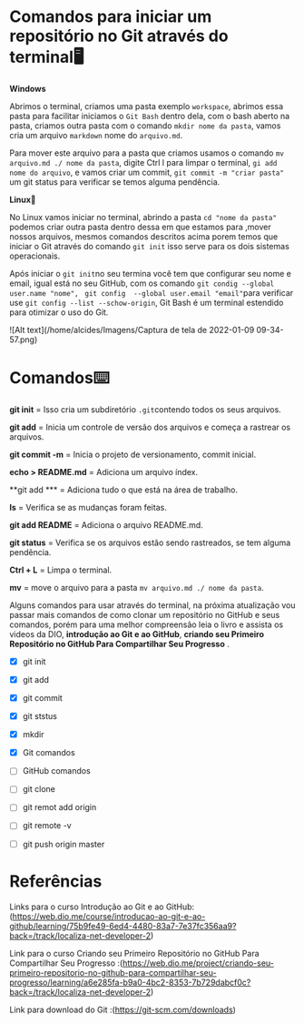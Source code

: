 # Comandos para iniciar um repositório no Git através do terminal:desktop_computer: 

**Windows**  

Abrimos o terminal, criamos uma pasta exemplo `workspace`, abrimos essa pasta para facilitar iniciamos o `Git Bash` dentro dela, com o bash aberto na pasta, criamos outra pasta com o comando `mkdir nome da pasta`, vamos cria um arquivo `markdown` nome do `arquivo.md`.

Para mover este arquivo para a pasta que criamos usamos o comando `mv arquivo.md ./ nome da pasta`, digite Ctrl l para limpar o terminal, `gi add nome do arquivo`, e vamos criar um commit, `git commit -m "criar pasta"` um git status para verificar se temos alguma pendência.

**Linux**:penguin: 

No Linux vamos iniciar no terminal, abrindo a pasta `cd "nome da pasta"` podemos criar outra pasta dentro dessa em que estamos para ,mover nossos arquivos, mesmos comandos descritos acima porem temos que iniciar o Git através do comando `git init` isso serve para os dois sistemas operacionais. 

Após iniciar o `git init`no seu termina você tem que configurar seu nome e email, igual está no seu GitHub, com os comando `git condig --global user.name "nome", ` `git config  --global user.email "email"`para verificar use `git config --list --schow-origin`, Git Bash é um terminal estendido para otimizar o uso do Git.



![Alt text](/home/alcides/Imagens/Captura de tela de 2022-01-09 09-34-57.png)





# Comandos:keyboard:

**git init** = Isso cria um subdiretório `.git`contendo todos os seus arquivos.

**git add** = Inicia um controle de versão dos arquivos e começa a rastrear os arquivos.

**git commit -m** = Inicia o projeto de versionamento, commit inicial.

**echo > README.md** = Adiciona um arquivo índex.

**git add *** = Adiciona tudo o que está na área de trabalho.

**ls** = Verifica se as mudanças foram feitas. 

**git add README** = Adiciona o arquivo README.md.

**git status** = Verifica se os arquivos estão sendo rastreados, se tem alguma pendência.

**Ctrl + L** = Limpa o terminal.

**mv** = move o arquivo para a pasta `mv arquivo.md ./ nome da pasta`.

Alguns comandos para usar através do terminal, na próxima atualização vou passar mais comandos de como clonar um repositório no GitHub e seus comandos, porém para uma melhor compreensão leia o livro e assista os videos da DIO, **introdução ao Git e ao GitHub**, **criando seu Primeiro Repositório no GitHub Para Compartilhar Seu Progresso** .

- [x] git init
- [x] git add
- [x] git commit
- [x] git ststus
- [x] mkdir
- [x] Git comandos
- [ ] GitHub comandos
- [ ] git clone
- [ ] git remot  add origin
- [ ] git remote -v
- [ ] git push origin master





# Referências 



Links para o curso Introdução ao Git e ao GitHub:(https://web.dio.me/course/introducao-ao-git-e-ao-github/learning/75b9fe49-6ed4-4480-83a7-7e37fc356aa9?back=/track/localiza-net-developer-2)

Link para o curso Criando seu Primeiro Repositório no GitHub Para Compartilhar Seu Progresso :(https://web.dio.me/project/criando-seu-primeiro-repositorio-no-github-para-compartilhar-seu-progresso/learning/a6e285fa-b9a0-4bc2-8353-7b729dabcf0c?back=/track/localiza-net-developer-2)

Link para download do Git :(https://git-scm.com/downloads) 

